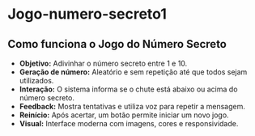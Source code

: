 # Jogo-numero-secreto1

<section class="explicacao-jogo">
  <h2>Como funciona o Jogo do Número Secreto</h2>
  <ul>
    <li><strong>Objetivo:</strong> Adivinhar o número secreto entre 1 e 10.</li>
    <li><strong>Geração de número:</strong> Aleatório e sem repetição até que todos sejam utilizados.</li>
    <li><strong>Interação:</strong> O sistema informa se o chute está abaixo ou acima do número secreto.</li>
    <li><strong>Feedback:</strong> Mostra tentativas e utiliza voz para repetir a mensagem.</li>
    <li><strong>Reinício:</strong> Após acertar, um botão permite iniciar um novo jogo.</li>
    <li><strong>Visual:</strong> Interface moderna com imagens, cores e responsividade.</li>
  </ul>
</section>
